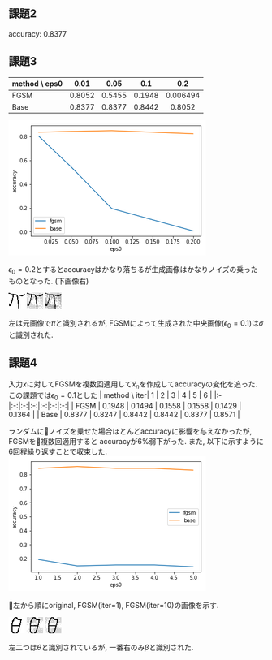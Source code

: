 ## 課題2
accuracy: 0.8377

## 課題3
| method \ eps0 | 0.01 | 0.05 | 0.1 | 0.2 |
|:-|:-:|:-:|:-:|:-:|
| FGSM | 0.8052 | 0.5455 | 0.1948 | 0.006494 |
| Base | 0.8377 | 0.8377 | 0.8442 | 0.8052 |
![](misc/task3.png)

$\epsilon_0 = 0.2$とするとaccuracyはかなり落ちるが生成画像はかなりノイズの乗ったものとなった. (下画像右)

![](misc/origin2.png)
![](misc/problem3_2.png)
![](misc/problem3_02_2.png)

左は元画像で$\pi$と識別されるが, FGSMによって生成された中央画像($\epsilon_0=0.1$)は$\sigma$と識別された.

## 課題4
入力$x$に対してFGSMを複数回適用して$\tilde{x}_n$を作成してaccuracyの変化を追った.
この課題では$\epsilon_0 = 0.1$とした
| method \ iter| 1 | 2 | 3 | 4 | 5 | 6 |
|:-|:-:|:-:|:-:|:-:|:-:|:-:|
| FGSM | 0.1948 | 0.1494 | 0.1558 | 0.1558 | 0.1429 | 0.1364 |
| Base | 0.8377 | 0.8247 | 0.8442 | 0.8442 | 0.8377 | 0.8571 |

ランダムにノイズを乗せた場合ほとんどaccuracyに影響を与えなかったが, FGSMを複数回適用すると
accuracyが6%弱下がった.
また, 以下に示すように6回程繰り返すことで収束した.
![](misc/task4.png)

左から順にoriginal, FGSM(iter=1), FGSM(iter=10)の画像を示す.

![](misc/origin62.png)
![](misc/problem3_62.png)
![](misc/problem4_62.png)

左二つは$\theta$と識別されているが, 一番右のみ$\beta$と識別された.